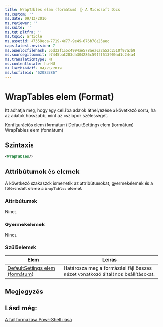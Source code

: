 ```yaml
---
title: WrapTables elem (formátum) |} A Microsoft Docs
ms.custom: ''
ms.date: 09/13/2016
ms.reviewer: ''
ms.suite: ''
ms.tgt_pltfrm: ''
ms.topic: article
ms.assetid: 47358eca-7719-4d77-9e49-676b78e25aec
caps.latest.revision: 7
ms.openlocfilehash: 66d32f1a5c4994ae578aea0a2a52c2510f97a3b9
ms.sourcegitcommit: e7445ba8203da304286c591ff513900ad1c244a4
ms.translationtype: MT
ms.contentlocale: hu-HU
ms.lasthandoff: 04/23/2019
ms.locfileid: "62083586"
---
```

# <a name="wraptables-element-format"></a>WrapTables elem (Format)

Itt adhatja meg, hogy egy cellába adatok áthelyezése a következő sorra, ha az adatok hosszabb, mint az oszlopok szélességét.

Konfigurációs elem (formátum) DefaultSettings elem (formátum) WrapTables elem (formátum)

## <a name="syntax"></a>Szintaxis

```xml
<WrapTables/>
```

## <a name="attributes-and-elements"></a>Attribútumok és elemek

A következő szakaszok ismertetik az attribútumokat, gyermekelemek és a fölérendelt eleme a `WrapTables` elemet.

### <a name="attributes"></a>Attribútumok

Nincs.

### <a name="child-elements"></a>Gyermekelemek

Nincs.

### <a name="parent-elements"></a>Szülőelemek

|Elem|Leírás|
|-------------|-----------------|
|[DefaultSettings elem (formátum)](./defaultsettings-element-format.md)|Határozza meg a formázási fájl összes nézet vonatkozó általános beállításokat.|

## <a name="remarks"></a>Megjegyzés

## <a name="see-also"></a>Lásd még:

[A fájl formázása PowerShell írása](./writing-a-powershell-formatting-file.md)
